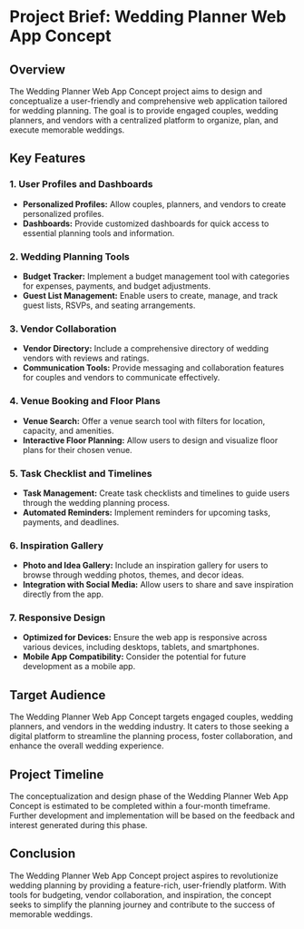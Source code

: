 # Project Brief: Wedding Planner Web App Concept

## Overview

The Wedding Planner Web App Concept project aims to design and conceptualize a user-friendly and comprehensive web application tailored for wedding planning. The goal is to provide engaged couples, wedding planners, and vendors with a centralized platform to organize, plan, and execute memorable weddings.

## Key Features

### 1. User Profiles and Dashboards

- **Personalized Profiles:** Allow couples, planners, and vendors to create personalized profiles.
- **Dashboards:** Provide customized dashboards for quick access to essential planning tools and information.

### 2. Wedding Planning Tools

- **Budget Tracker:** Implement a budget management tool with categories for expenses, payments, and budget adjustments.
- **Guest List Management:** Enable users to create, manage, and track guest lists, RSVPs, and seating arrangements.

### 3. Vendor Collaboration

- **Vendor Directory:** Include a comprehensive directory of wedding vendors with reviews and ratings.
- **Communication Tools:** Provide messaging and collaboration features for couples and vendors to communicate effectively.

### 4. Venue Booking and Floor Plans

- **Venue Search:** Offer a venue search tool with filters for location, capacity, and amenities.
- **Interactive Floor Planning:** Allow users to design and visualize floor plans for their chosen venue.

### 5. Task Checklist and Timelines

- **Task Management:** Create task checklists and timelines to guide users through the wedding planning process.
- **Automated Reminders:** Implement reminders for upcoming tasks, payments, and deadlines.

### 6. Inspiration Gallery

- **Photo and Idea Gallery:** Include an inspiration gallery for users to browse through wedding photos, themes, and decor ideas.
- **Integration with Social Media:** Allow users to share and save inspiration directly from the app.

### 7. Responsive Design

- **Optimized for Devices:** Ensure the web app is responsive across various devices, including desktops, tablets, and smartphones.
- **Mobile App Compatibility:** Consider the potential for future development as a mobile app.

## Target Audience

The Wedding Planner Web App Concept targets engaged couples, wedding planners, and vendors in the wedding industry. It caters to those seeking a digital platform to streamline the planning process, foster collaboration, and enhance the overall wedding experience.

## Project Timeline

The conceptualization and design phase of the Wedding Planner Web App Concept is estimated to be completed within a four-month timeframe. Further development and implementation will be based on the feedback and interest generated during this phase.

## Conclusion

The Wedding Planner Web App Concept project aspires to revolutionize wedding planning by providing a feature-rich, user-friendly platform. With tools for budgeting, vendor collaboration, and inspiration, the concept seeks to simplify the planning journey and contribute to the success of memorable weddings.
